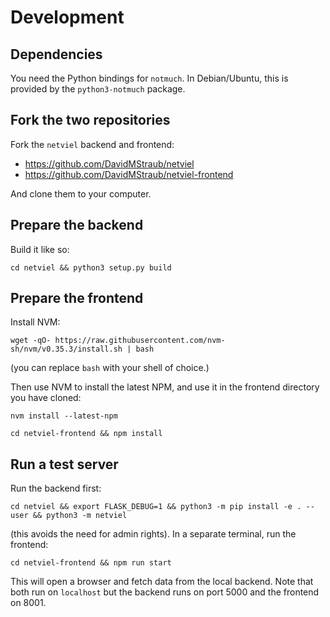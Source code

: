 # Development

## Dependencies

You need the Python bindings for `notmuch`. In Debian/Ubuntu, this is provided by the `python3-notmuch` package.

## Fork the two repositories

Fork the `netviel` backend and frontend:

* https://github.com/DavidMStraub/netviel
* https://github.com/DavidMStraub/netviel-frontend

And clone them to your computer.

## Prepare the backend

Build it like so:

`cd netviel && python3 setup.py build`

## Prepare the frontend

Install NVM:

`wget -qO- https://raw.githubusercontent.com/nvm-sh/nvm/v0.35.3/install.sh | bash`

(you can replace `bash` with your shell of choice.)

Then use NVM to install the latest NPM, and use it in the frontend directory you have cloned:

`nvm install --latest-npm`

`cd netviel-frontend && npm install`

## Run a test server

Run the backend first:

`cd netviel && export FLASK_DEBUG=1 && python3 -m pip install -e . --user && python3 -m netviel`

(this avoids the need for admin rights). In a separate terminal, run the frontend:

`cd netviel-frontend && npm run start`

This will open a browser and fetch data from the local backend. Note that both run on `localhost` but the backend runs on port 5000 and the frontend on 8001.
